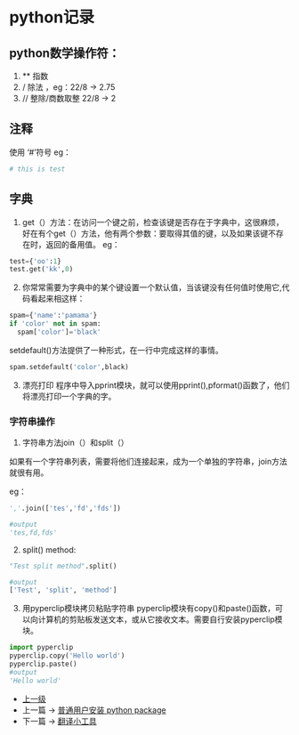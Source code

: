 # python记录

## python数学操作符：
1. ** 指数
2. / 除法 ，eg：22/8 -> 2.75
3. // 整除/商数取整 22/8 -> 2

## 注释
使用 ‘#’符号
eg：
```python
# this is test
```

## 字典

1. get（）方法：在访问一个键之前，检查该键是否存在于字典中，这很麻烦，好在有个get（）方法，他有两个参数：要取得其值的键，以及如果该键不存在时，返回的备用值。
eg：
```python
test={'oo':1}
test.get('kk',0)
```

2. 你常常需要为字典中的某个键设置一个默认值，当该键没有任何值时使用它,代码看起来相这样：
```python
spam={'name':'pamama'}
if 'color' not in spam:
  spam['color']='black'
```
setdefault()方法提供了一种形式，在一行中完成这样的事情。
```python
spam.setdefault('color',black)
```

3. 漂亮打印
程序中导入pprint模块，就可以使用pprint(),pformat()函数了，他们将漂亮打印一个字典的字。

### 字符串操作

1. 字符串方法join（）和split（）

如果有一个字符串列表，需要将他们连接起来，成为一个单独的字符串，join方法就很有用。

eg：
```python
','.join(['tes','fd','fds'])

#output
'tes,fd,fds'
```

2. split() method:
```python
"Test split method".split()

#output
['Test', 'split', 'method']
```

3. 用pyperclip模块拷贝粘贴字符串
pyperclip模块有copy()和paste()函数，可以向计算机的剪贴板发送文本，或从它接收文本。需要自行安装pyperclip模块。
```python
import pyperclip
pyperclip.copy('Hello world')
pyperclip.paste()
#output
'Hello world'
```
- [上一级](README.md)
- 上一篇 -> [普通用户安装 python package](noRootUserInstallPackage.md)
- 下一篇 -> [翻译小工具](translateTool.md)

